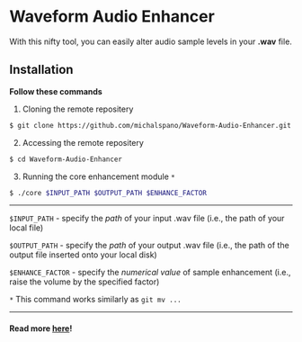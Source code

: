 # Waveform Audio Enhancer
With this nifty tool, you can easily alter audio sample levels in your **.wav** file.

## Installation
**Follow these commands**

1. Cloning the remote repositery

```Bash 
$ git clone https://github.com/michalspano/Waveform-Audio-Enhancer.git 
```

2. Accessing the remote repositery

```Bash
$ cd Waveform-Audio-Enhancer 
```

3. Running the core enhancement module `*`

```Bash
$ ./core $INPUT_PATH $OUTPUT_PATH $ENHANCE_FACTOR 
```

___

`$INPUT_PATH` - specify the *path* of your input .wav file (i.e., the path of your local file)

`$OUTPUT_PATH` - specify the *path* of your output .wav file (i.e., the path of the output file inserted onto your local disk)

`$ENHANCE_FACTOR` - specify the *numerical value* of sample enhancement (i.e., raise the volume by the specified factor)

`*` This command works similarly as `git mv ...`

___

#### Read more [here][LINK]!

[LINK]: https://docs.fileformat.com/audio/wav/